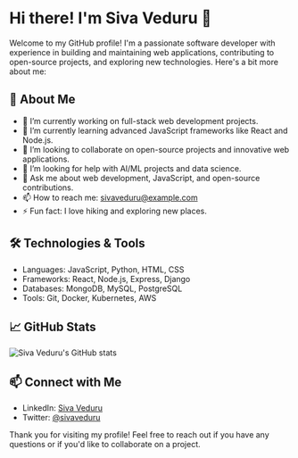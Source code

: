# Hi there! I'm Siva Veduru 👋

Welcome to my GitHub profile! I'm a passionate software developer with experience in building and maintaining web applications, contributing to open-source projects, and exploring new technologies. Here's a bit more about me:

## 🚀 About Me

- 🔭 I’m currently working on full-stack web development projects.
- 🌱 I’m currently learning advanced JavaScript frameworks like React and Node.js.
- 👯 I’m looking to collaborate on open-source projects and innovative web applications.
- 🤔 I’m looking for help with AI/ML projects and data science.
- 💬 Ask me about web development, JavaScript, and open-source contributions.
- 📫 How to reach me: sivaveduru@example.com
- ⚡ Fun fact: I love hiking and exploring new places.

## 🛠️ Technologies & Tools

- Languages: JavaScript, Python, HTML, CSS
- Frameworks: React, Node.js, Express, Django
- Databases: MongoDB, MySQL, PostgreSQL
- Tools: Git, Docker, Kubernetes, AWS

## 📈 GitHub Stats

![Siva Veduru's GitHub stats](https://github-readme-stats.vercel.app/api?username=sivaveduru&show_icons=true&theme=radical)

## 📫 Connect with Me

- LinkedIn: [Siva Veduru](https://www.linkedin.com/in/sivaveduru)
- Twitter: [@sivaveduru](https://twitter.com/sivaveduru)

Thank you for visiting my profile! Feel free to reach out if you have any questions or if you'd like to collaborate on a project.
